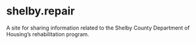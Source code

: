 
<!-- README.md is generated from README.Rmd. Please edit that file -->

# shelby.repair

<!-- badges: start -->
<!-- badges: end -->

A site for sharing information related to the Shelby County Department
of Housing’s rehabilitation program.
